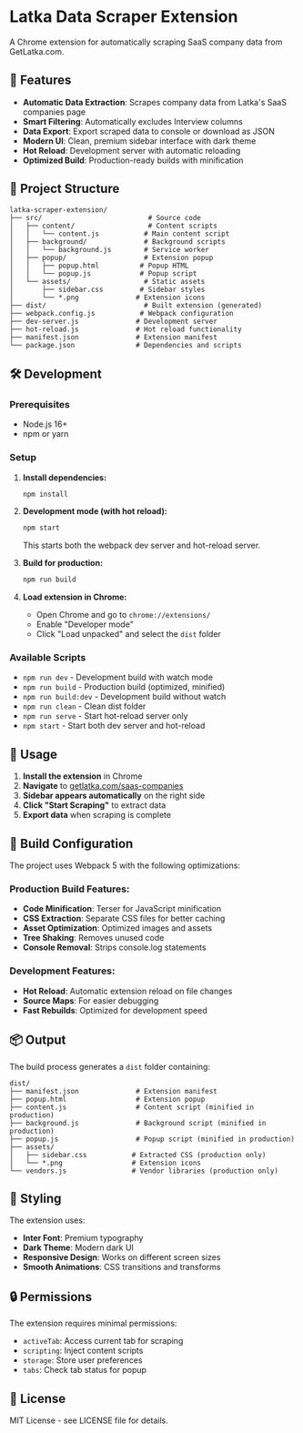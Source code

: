 # Latka Data Scraper Extension

A Chrome extension for automatically scraping SaaS company data from GetLatka.com.

## 🚀 Features

- **Automatic Data Extraction**: Scrapes company data from Latka's SaaS companies page
- **Smart Filtering**: Automatically excludes Interview columns
- **Data Export**: Export scraped data to console or download as JSON
- **Modern UI**: Clean, premium sidebar interface with dark theme
- **Hot Reload**: Development server with automatic reloading
- **Optimized Build**: Production-ready builds with minification

## 📁 Project Structure

```
latka-scraper-extension/
├── src/                          # Source code
│   ├── content/                  # Content scripts
│   │   └── content.js           # Main content script
│   ├── background/              # Background scripts
│   │   └── background.js        # Service worker
│   ├── popup/                   # Extension popup
│   │   ├── popup.html          # Popup HTML
│   │   └── popup.js            # Popup script
│   └── assets/                  # Static assets
│       ├── sidebar.css         # Sidebar styles
│       └── *.png              # Extension icons
├── dist/                        # Built extension (generated)
├── webpack.config.js           # Webpack configuration
├── dev-server.js              # Development server
├── hot-reload.js              # Hot reload functionality
├── manifest.json              # Extension manifest
└── package.json               # Dependencies and scripts
```

## 🛠️ Development

### Prerequisites

- Node.js 16+ 
- npm or yarn

### Setup

1. **Install dependencies:**
   ```bash
   npm install
   ```

2. **Development mode (with hot reload):**
   ```bash
   npm start
   ```
   This starts both the webpack dev server and hot-reload server.

3. **Build for production:**
   ```bash
   npm run build
   ```

4. **Load extension in Chrome:**
   - Open Chrome and go to `chrome://extensions/`
   - Enable "Developer mode"
   - Click "Load unpacked" and select the `dist` folder

### Available Scripts

- `npm run dev` - Development build with watch mode
- `npm run build` - Production build (optimized, minified)
- `npm run build:dev` - Development build without watch
- `npm run clean` - Clean dist folder
- `npm run serve` - Start hot-reload server only
- `npm start` - Start both dev server and hot-reload

## 🎯 Usage

1. **Install the extension** in Chrome
2. **Navigate** to [getlatka.com/saas-companies](https://getlatka.com/saas-companies)
3. **Sidebar appears automatically** on the right side
4. **Click "Start Scraping"** to extract data
5. **Export data** when scraping is complete

## 🔧 Build Configuration

The project uses Webpack 5 with the following optimizations:

### Production Build Features:
- **Code Minification**: Terser for JavaScript minification
- **CSS Extraction**: Separate CSS files for better caching
- **Asset Optimization**: Optimized images and assets
- **Tree Shaking**: Removes unused code
- **Console Removal**: Strips console.log statements

### Development Features:
- **Hot Reload**: Automatic extension reload on file changes
- **Source Maps**: For easier debugging
- **Fast Rebuilds**: Optimized for development speed

## 📦 Output

The build process generates a `dist` folder containing:

```
dist/
├── manifest.json              # Extension manifest
├── popup.html                 # Extension popup
├── content.js                 # Content script (minified in production)
├── background.js              # Background script (minified in production)
├── popup.js                   # Popup script (minified in production)
├── assets/
│   ├── sidebar.css           # Extracted CSS (production only)
│   └── *.png                 # Extension icons
└── vendors.js                # Vendor libraries (production only)
```

## 🎨 Styling

The extension uses:
- **Inter Font**: Premium typography
- **Dark Theme**: Modern dark UI
- **Responsive Design**: Works on different screen sizes
- **Smooth Animations**: CSS transitions and transforms

## 🔒 Permissions

The extension requires minimal permissions:
- `activeTab`: Access current tab for scraping
- `scripting`: Inject content scripts
- `storage`: Store user preferences
- `tabs`: Check tab status for popup

## 📝 License

MIT License - see LICENSE file for details.